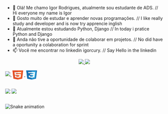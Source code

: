- 👋 Olá! Me chamo Igor Rodrigues, atualmente sou estudante de ADS. // Hi everyone my name is Igor
- 👀 Gosto muito de estudar e aprender novas programações. // I like really study and developer and is now try apprencie inglish
- 🌱 Atualmente estou estudando Python, Django // In today i pratice Python and Django
- 💞️ Anda não tive a oportunidade de colaborar em projetos. // No did have a oportunity a colaboration for sprint
- 📫 Você me encontrar no linkedin igorcury. // Say Hello in the linkedin

<div align="center">
  <a href="https://github.com/IgorCury">
  <img height="180em" src="https://github-readme-stats.vercel.app/api?username=IgorCury&show_icons=true&theme=tokyonight&include_all_commits=true&count_private=true"/>
  <img height="180em" src="https://github-readme-stats.vercel.app/api/top-langs/?username=IgorCury&layout=compact&langs_count=7&theme=tokyonight"/>
</div>
<div style="display: inline_block"><br>     
  <link rel="stylesheet" type='text/css' href="https://cdn.jsdelivr.net/gh/devicons/devicon@latest/devicon.min.css" />            
   <img src="https://cdn.jsdelivr.net/gh/devicons/devicon@latest/icons/django/django-plain.svg" />
   <img align="center" alt="Igor-HTML" height="30" width="40" src="https://raw.githubusercontent.com/devicons/devicon/master/icons/html5/html5-original.svg">
   <img align="center" alt="Igor-CSS" height="30" width="40" src="https://raw.githubusercontent.com/devicons/devicon/master/icons/css3/css3-original.svg">
   
  
 ##
<div> 
  
  <a href = "mailto:igorcury88@gmail.com"><img src="https://img.shields.io/badge/Gmail-D14836?style=for-the-badge&logo=gmail&logoColor=white" target="_blank"></a>
  <a href="https://www.linkedin.com/in/" target="_blank"><img src="https://img.shields.io/badge/-LinkedIn-%230077B5?style=for-the-badge&logo=linkedin&logoColor=white" target="_blank"></a> 
  </div>
  
  ##
  
  ![Snake animation](https://github.com/IgorCury/IgorCury/blob/output/github-contribution-grid-snake.svg)
  
 
